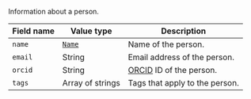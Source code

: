 Information about a person.

Field name | Value type | Description
-----------|------------|------------
`name` | [`Name`](schema_definition/common/Name) | Name of the person.
`email` | String | Email address of the person.
`orcid` | String | [ORCID](http://orcid.org) ID of the person.
`tags` | Array of strings | Tags that apply to the person.
